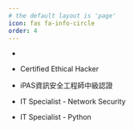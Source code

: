 ```yaml
---
# the default layout is 'page'
icon: fas fa-info-circle
order: 4
---
```






- <script src="https://tryhackme.com/badge/1296317"></script>

- Certified Ethical Hacker

- iPAS資訊安全工程師中級認證

- IT Specialist - Network Security

- IT Specialist - Python